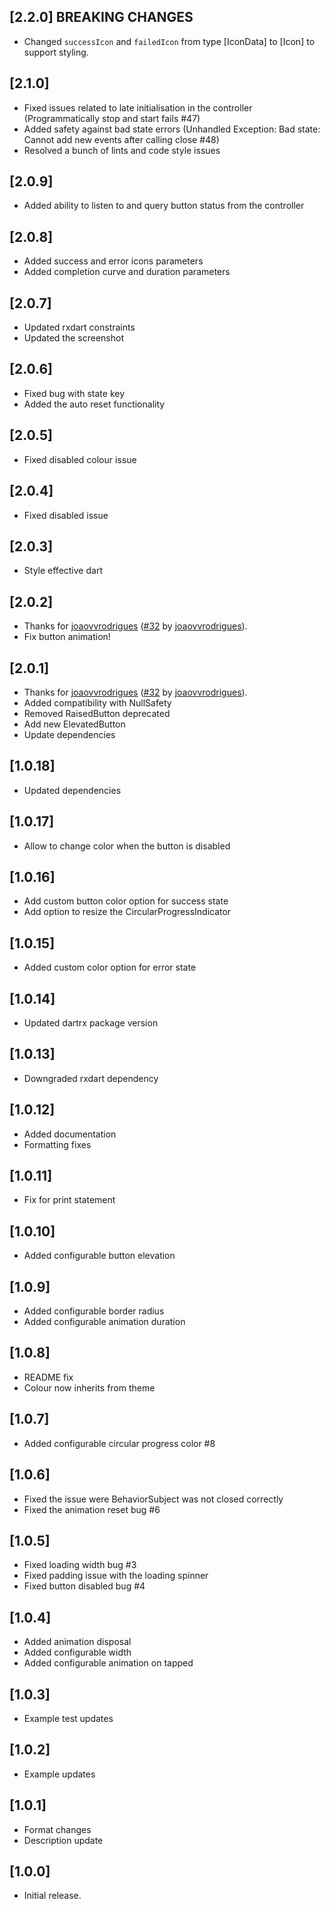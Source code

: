 ## [2.2.0] BREAKING CHANGES
* Changed `successIcon` and `failedIcon` from type [IconData] to [Icon] to support styling.

## [2.1.0]
* Fixed issues related to late initialisation in the controller (Programmatically stop and start fails #47)
* Added safety against bad state errors (Unhandled Exception: Bad state: Cannot add new events after calling close #48)
* Resolved a bunch of lints and code style issues

## [2.0.9]
* Added ability to listen to and query button status from the controller

## [2.0.8]
* Added success and error icons parameters
* Added completion curve and duration parameters

## [2.0.7]
* Updated rxdart constraints 
* Updated the screenshot

## [2.0.6]
* Fixed bug with state key
* Added the auto reset functionality 

## [2.0.5]
* Fixed disabled colour issue

## [2.0.4]
* Fixed disabled issue

## [2.0.3]
* Style effective dart

## [2.0.2]
* Thanks for [joaovvrodrigues](https://github.com/joaovvrodrigues) ([#32](https://github.com/chrisedg87/flutter_rounded_loading_button/pull/32) by [joaovvrodrigues](https://github.com/joaovvrodrigues)).
* Fix button animation!

## [2.0.1]
* Thanks for [joaovvrodrigues](https://github.com/joaovvrodrigues) ([#32](https://github.com/chrisedg87/flutter_rounded_loading_button/pull/32) by [joaovvrodrigues](https://github.com/joaovvrodrigues)).
* Added compatibility with NullSafety
* Removed RaisedButton deprecated
* Add new ElevatedButton
* Update dependencies

## [1.0.18]
* Updated dependencies

## [1.0.17]
* Allow to change color when the button is disabled

## [1.0.16]
* Add custom button color option for success state 
* Add option to resize the CircularProgressIndicator

## [1.0.15]

* Added custom color option for error state

## [1.0.14]

* Updated dartrx package version

## [1.0.13]

* Downgraded rxdart dependency 

## [1.0.12]

* Added documentation
* Formatting fixes

## [1.0.11]

* Fix for print statement 

## [1.0.10]

* Added configurable button elevation

## [1.0.9]

* Added configurable border radius
* Added configurable animation duration

## [1.0.8]

* README fix
* Colour now inherits from theme

## [1.0.7]

* Added configurable circular progress color #8

## [1.0.6]

* Fixed the issue were BehaviorSubject was not closed correctly 
* Fixed the animation reset bug #6

## [1.0.5]

* Fixed loading width bug #3
* Fixed padding issue with the loading spinner
* Fixed button disabled bug #4

## [1.0.4]

* Added animation disposal
* Added configurable width
* Added configurable animation on tapped

## [1.0.3]

* Example test updates

## [1.0.2]

* Example updates

## [1.0.1]

* Format changes
* Description update

## [1.0.0]

* Initial release.
